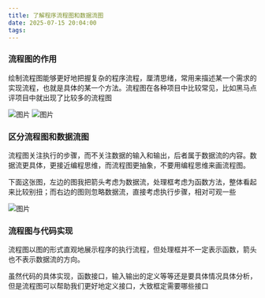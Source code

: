 ```yaml
---
title: 了解程序流程图和数据流图
date: 2025-07-15 20:04:00
tags:
---
```


### 流程图的作用

绘制流程图能够更好地把握复杂的程序流程，厘清思绪，常用来描述某一个需求的实现流程，也就是具体的某一个方法。流程图在各种项目中比较常见，比如黑马点评项目中就出现了比较多的流程图

![图片](./images/流程图_黑马点评.png)
![图片](./images/流程图_黑马点评_2.png)

### 区分流程图和数据流图

流程图关注执行的步骤，而不关注数据的输入和输出，后者属于数据流的内容。数据流更具体，更接近编程思维，而流程图更抽象，不要用编程思维来画流程图。

下面这张图，左边的图我把箭头考虑为数据流，处理框考虑为函数方法，整体看起来比较别扭；而右边的图则忽略数据流，直接考虑执行步骤，相对可观一些

![图片](./images/流程图_1.jpg)

### 流程图与代码实现

流程图以图的形式直观地展示程序的执行流程，但处理框并不一定表示函数，箭头也不表示数据流的方向。

虽然代码的具体实现，函数接口，输入输出的定义等等还是要具体情况具体分析，但是流程图可以帮助我们更好地定义接口，大致框定需要哪些接口

